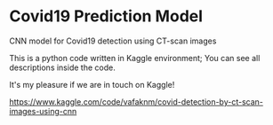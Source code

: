 # Covid19 Prediction Model
CNN model for Covid19 detection using CT-scan images

This is a python code written in Kaggle environment; You can see all descriptions inside the code.

It's my pleasure if we are in touch on Kaggle!

https://www.kaggle.com/code/vafaknm/covid-detection-by-ct-scan-images-using-cnn
